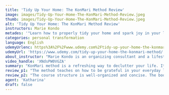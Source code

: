 ```yaml
---
title: 'Tidy Up Your Home: The KonMari Method Review'
image: images/Tidy-Up-Your-Home-The-KonMari-Method-Review.jpeg
thumb: images/Tidy-Up-Your-Home-The-KonMari-Method-Review.jpeg
alt: 'Tidy Up Your Home: The KonMari Method Review'
instructors: Marie Kondo
metades: '"Learn how to properly tidy your home and spark joy in your life!"'
categories: personal transformation
language: English
udemyUrlenc: https%3A%2F%2Fwww.udemy.com%2Ftidy-up-your-home-the-konmari-method%2F
udemyUrl: 'https://www.udemy.com/tidy-up-your-home-the-konmari-method/'
about_instructor: "Marie Kondo is an organizing consultant and a lifestyle expert. She has published numerous best-selling books about her passion for organizing. She developed the KonMari method, a practice dedicated to decluttering by only keeping the things that \"spark joy\"."
video_handle: 'XNdsPW0VGZA'
summary: "KonMari method is a refreshing way to declutter your life. It focuses on joy and positivity and gives the students lots of inspiration in their lifestyle."
review_p1: "The method teaches on how to be grateful in your everyday life. It is a very refreshing course to take that motivates people with its learning materials. The KonMari method offers a new perspective on life. It provides enlightening knowledge on how to be positive in life. The course focuses on how to make tidying up a fun experience instead of being burdensome. It gives a new look at success and teaches the true value of joy to its students. The method is very simple and does not take up too much time. The instructions are straightforward and give excellent descriptions.The instructor is ingenious with her ideas and gives simple training to her students. She is also enthusiastic about her work and it is clear that she wants to reach out to more people.Lots of examples were given in the class which is easy to do. "
review_p2: "The course structure is well-organized and concise. The book that was provided in the class is a great supplement for learning alongside with the videos. The course is very inspiring and motivates its student to also spread the joy to others with its method. It is a very engaging course that will help people declutter their life and value things more. The whole course would help you get rid of the stuff you do not need. It is broken-down into short sections so that the students would not feel overwhelmed and would enjoy the class."
agent: 'Katharina'
draft: false
---
```


